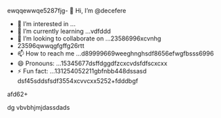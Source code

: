 ewqqewwqe5287fjg- 👋 Hi, I’m @decefere
- 👀 I’m interested in ...
- 🌱 I’m currently learning ...vdfddd
- 💞️ I’m looking to collaborate on ...23586996xcvnhg
- 23596qwwqgfgffg26rtt
- 📫 How to reach me ...d89999669weeghnghsdf8656efwgfbsss6996
- 😄 Pronouns: ...15345677dsffdggdfzcxcvdsfdfscxcxx
- ⚡ Fun fact: ...131254052211gbfnbb448dssasd
dsf45sddsfsdf3554xcvvcxx5252+fdddbgf
<!---455sdffregfb96+996+vf
decefere/decefere is a ✨ special ✨ repository becausfdse its `RE45ADME.md` (this filekjk,j) appears on your GitHub prvdfsofile.
You can click the Preview link to take a look at your changes.dsrte
--->afd62+
dg
vbvbhjmjdassdads
